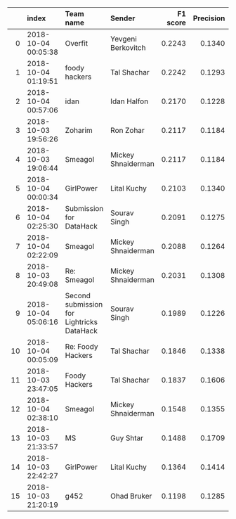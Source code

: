 |    | index               | Team name                                 | Sender             |   F1 score |   Precision |   Recall |
|---:|:--------------------|:------------------------------------------|:-------------------|-----------:|------------:|---------:|
|  0 | 2018-10-04 00:05:38 | Overfit                                   | Yevgeni Berkovitch |     0.2243 |      0.1340 |   0.6878 |
|  1 | 2018-10-04 01:19:51 | foody hackers                             | Tal Shachar        |     0.2242 |      0.1293 |   0.8439 |
|  2 | 2018-10-04 00:57:06 | idan                                      | Idan Halfon        |     0.2170 |      0.1228 |   0.9317 |
|  3 | 2018-10-03 19:56:26 | Zoharim                                   | Ron Zohar          |     0.2117 |      0.1184 |   1.0000 |
|  4 | 2018-10-03 19:06:44 | Smeagol                                   | Mickey Shnaiderman |     0.2117 |      0.1184 |   1.0000 |
|  5 | 2018-10-04 00:00:34 | GirlPower                                 | Lital Kuchy        |     0.2103 |      0.1340 |   0.4878 |
|  6 | 2018-10-04 02:25:30 | Submission for DataHack                   | Sourav Singh       |     0.2091 |      0.1275 |   0.5805 |
|  7 | 2018-10-04 02:22:09 | Smeagol                                   | Mickey Shnaiderman |     0.2088 |      0.1264 |   0.6000 |
|  8 | 2018-10-03 20:49:08 | Re: Smeagol                               | Mickey Shnaiderman |     0.2031 |      0.1308 |   0.4537 |
|  9 | 2018-10-04 05:06:16 | Second submission for Lightricks DataHack | Sourav Singh       |     0.1989 |      0.1226 |   0.5268 |
| 10 | 2018-10-04 00:05:09 | Re: Foody Hackers                         | Tal Shachar        |     0.1846 |      0.1338 |   0.2976 |
| 11 | 2018-10-03 23:47:05 | Foody Hackers                             | Tal Shachar        |     0.1837 |      0.1606 |   0.2146 |
| 12 | 2018-10-04 02:38:10 | Smeagol                                   | Mickey Shnaiderman |     0.1548 |      0.1355 |   0.1805 |
| 13 | 2018-10-03 21:33:57 | MS                                        | Guy Shtar          |     0.1488 |      0.1709 |   0.1317 |
| 14 | 2018-10-03 22:42:27 | GirlPower                                 | Lital Kuchy        |     0.1364 |      0.1414 |   0.1317 |
| 15 | 2018-10-03 21:20:19 | g452                                      | Ohad Bruker        |     0.1198 |      0.1285 |   0.1122 |